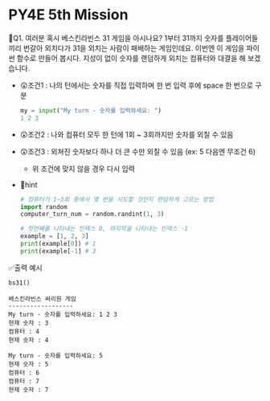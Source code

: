 # PY4E 5th Mission

📌Q1. 여러분 혹시 베스킨라빈스 31 게임을 아시나요? 1부터 31까지 숫자를 플레이어들끼리 번갈아 외치다가 31을 외치는 사람이 패배하는 게임인데요. 이번엔 이 게임을 파이썬 함수로 만들어 봅시다. 지성이 없이 숫자를 랜덤하게 외치는 컴퓨터와 대결을 해 보겠습니다.
* 😲조건1 : 나의 턴에서는 숫자를 직접 입력하며 한 번 입력 후에 space 한 번으로 구분
  ```python
  my = input("My turn - 숫자를 입력하세요: ")
  1 2 3
  ```
* 😲조건2 : 나와 컴퓨터 모두 한 턴에 1회 ~ 3회까지만 숫자를 외칠 수 있음

* 😲조건3 : 외쳐진 숫자보다 하나 더 큰 수만 외칠 수 있음 (ex: 5 다음엔 무조건 6)
  * 위 조건에 맞지 않을 경우 다시 입력
* 🧐hint
  ```python
  # 컴퓨터가 1~3회 중에서 몇 번을 시도할 것인지 랜덤하게 고르는 방법
  import random 
  computer_turn_num = random.randint(1, 3)

  # 첫번째를 나타내는 인덱스 0, 마지막을 나타내는 인덱스 -1
  example = [1, 2, 3]
  print(example[0]) # 1
  print(example[-1] # 3 
  ```
✅출력 예시
```python
bs31()
```
```
베스킨라빈스 써리원 게임
------------------
My turn - 숫자를 입력하세요: 1 2 3
현재 숫자 : 3
컴퓨터 : 4
현재 숫자 : 4

My turn - 숫자를 입력하세요: 5
현재 숫자 : 5
컴퓨터 : 6
컴퓨터 : 7
현재 숫자 : 7
```
